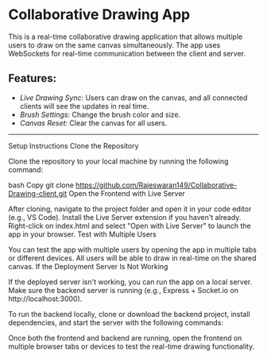 # Collaborative Drawing App

This is a real-time collaborative drawing application that allows multiple users to draw on the same canvas simultaneously. The app uses WebSockets for real-time communication between the client and server.

## Features:
- *Live Drawing Sync:* Users can draw on the canvas, and all connected clients will see the updates in real time.
- *Brush Settings:* Change the brush color and size.
- *Canvas Reset:* Clear the canvas for all users.

---
Setup Instructions
Clone the Repository

Clone the repository to your local machine by running the following command:

bash
Copy
git clone https://github.com/Rajeswaran149/Collaborative-Drawing-client.git
Open the Frontend with Live Server

After cloning, navigate to the project folder and open it in your code editor (e.g., VS Code).
Install the Live Server extension if you haven't already.
Right-click on index.html and select "Open with Live Server" to launch the app in your browser.
Test with Multiple Users

You can test the app with multiple users by opening the app in multiple tabs or different devices. All users will be able to draw in real-time on the shared canvas.
If the Deployment Server Is Not Working

If the deployed server isn't working, you can run the app on a local server. Make sure the backend server is running (e.g., Express + Socket.io on http://localhost:3000).

To run the backend locally, clone or download the backend project, install dependencies, and start the server with the following commands:

Once both the frontend and backend are running, open the frontend on multiple browser tabs or devices to test the real-time drawing functionality.
